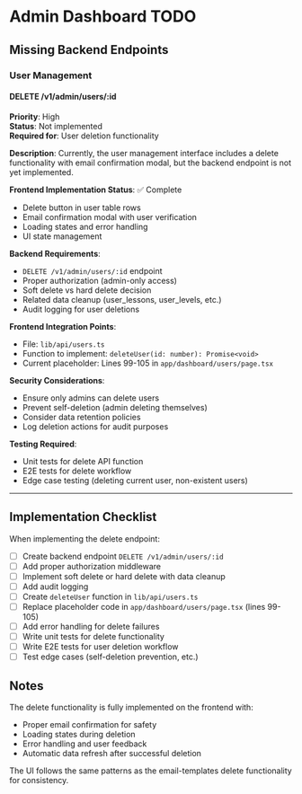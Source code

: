 # Admin Dashboard TODO

## Missing Backend Endpoints

### User Management

#### DELETE /v1/admin/users/:id
**Priority**: High  
**Status**: Not implemented  
**Required for**: User deletion functionality  

**Description**: 
Currently, the user management interface includes a delete functionality with email confirmation modal, but the backend endpoint is not yet implemented.

**Frontend Implementation Status**: ✅ Complete
- Delete button in user table rows
- Email confirmation modal with user verification
- Loading states and error handling
- UI state management

**Backend Requirements**:
- `DELETE /v1/admin/users/:id` endpoint
- Proper authorization (admin-only access)
- Soft delete vs hard delete decision
- Related data cleanup (user_lessons, user_levels, etc.)
- Audit logging for user deletions

**Frontend Integration Points**:
- File: `lib/api/users.ts` 
- Function to implement: `deleteUser(id: number): Promise<void>`
- Current placeholder: Lines 99-105 in `app/dashboard/users/page.tsx`

**Security Considerations**:
- Ensure only admins can delete users
- Prevent self-deletion (admin deleting themselves)
- Consider data retention policies
- Log deletion actions for audit purposes

**Testing Required**:
- Unit tests for delete API function
- E2E tests for delete workflow
- Edge case testing (deleting current user, non-existent users)

---

## Implementation Checklist

When implementing the delete endpoint:

- [ ] Create backend endpoint `DELETE /v1/admin/users/:id`
- [ ] Add proper authorization middleware
- [ ] Implement soft delete or hard delete with data cleanup
- [ ] Add audit logging
- [ ] Create `deleteUser` function in `lib/api/users.ts`
- [ ] Replace placeholder code in `app/dashboard/users/page.tsx` (lines 99-105)
- [ ] Add error handling for delete failures
- [ ] Write unit tests for delete functionality
- [ ] Write E2E tests for user deletion workflow
- [ ] Test edge cases (self-deletion prevention, etc.)

## Notes

The delete functionality is fully implemented on the frontend with:
- Proper email confirmation for safety
- Loading states during deletion
- Error handling and user feedback
- Automatic data refresh after successful deletion

The UI follows the same patterns as the email-templates delete functionality for consistency.